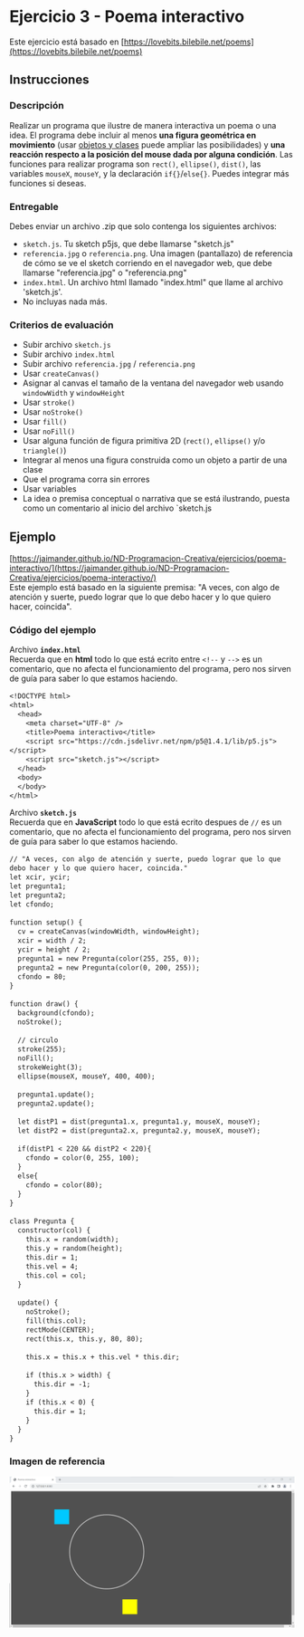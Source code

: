 # Ejercicio 3 - Poema interactivo
Este ejercicio está basado en [https://lovebits.bilebile.net/poems](https://lovebits.bilebile.net/poems)

## Instrucciones

### Descripción
Realizar un programa que ilustre de manera interactiva un poema o una idea. El programa debe incluir al menos **una figura geométrica en movimiento** (usar [objetos y clases](https://es.wikipedia.org/wiki/Programaci%C3%B3n_orientada_a_objetos) puede ampliar las posibilidades) y **una reacción respecto a la posición del mouse dada por alguna condición**. Las funciones para realizar programa son `rect()`, `ellipse()`, `dist()`, las variables `mouseX`, `mouseY`, y la declaración `if{}`/`else{}`.
Puedes integrar más funciones si deseas.

### Entregable
Debes enviar un archivo .zip que solo contenga los siguientes archivos:
- `sketch.js`. Tu sketch p5js, que debe llamarse "sketch.js" 
- `referencia.jpg` o `referencia.png`. Una imagen (pantallazo) de referencia de cómo se ve el sketch corriendo en el navegador web, que debe llamarse "referencia.jpg" o "referencia.png"
- `index.html`. Un archivo html llamado "index.html" que llame al archivo 'sketch.js'. 
- No incluyas nada más.

### Criterios de evaluación
- Subir archivo `sketch.js`
- Subir archivo `index.html`
- Subir archivo `referencia.jpg` / `referencia.png`
- Usar `createCanvas()`
- Asignar al canvas el tamaño de la ventana del navegador web usando `windowWidth` y `windowHeight`
- Usar `stroke()`
- Usar `noStroke()`
- Usar `fill()`
- Usar `noFill()`
- Usar alguna función de figura primitiva 2D (`rect()`, `ellipse()` y/o `triangle()`)
- Integrar al menos una figura construida como un objeto a partir de una clase
- Que el programa corra sin errores
- Usar variables
- La idea o premisa conceptual o narrativa que se está ilustrando, puesta como un comentario al inicio del archivo `sketch.js 

## Ejemplo
[https://jaimander.github.io/ND-Programacion-Creativa/ejercicios/poema-interactivo/](https://jaimander.github.io/ND-Programacion-Creativa/ejercicios/poema-interactivo/) <br/>
Este ejemplo está basado en la siguiente premisa: "A veces, con algo de atención y suerte, puedo lograr que lo que debo hacer y lo que quiero hacer, coincida".

### Código del ejemplo
Archivo **`index.html`** </br>
Recuerda que en **html** todo lo que está ecrito entre `<!--` y `-->` es un comentario, que no afecta el funcionamiento del programa, pero nos sirven de guía para saber lo que estamos haciendo. 
```
<!DOCTYPE html>
<html>
  <head>
    <meta charset="UTF-8" />
    <title>Poema interactivo</title>
    <script src="https://cdn.jsdelivr.net/npm/p5@1.4.1/lib/p5.js"></script>
    <script src="sketch.js"></script>
  </head>
  <body>
  </body>
</html>
```

Archivo **`sketch.js`** </br>
Recuerda que en **JavaScript** todo lo que está ecrito despues de `//` es un comentario, que no afecta el funcionamiento del programa, pero nos sirven de guía para saber lo que estamos haciendo. 

```
// "A veces, con algo de atención y suerte, puedo lograr que lo que debo hacer y lo que quiero hacer, coincida."
let xcir, ycir;
let pregunta1;
let pregunta2;
let cfondo;

function setup() {
  cv = createCanvas(windowWidth, windowHeight);
  xcir = width / 2;
  ycir = height / 2;
  pregunta1 = new Pregunta(color(255, 255, 0));
  pregunta2 = new Pregunta(color(0, 200, 255));
  cfondo = 80;
}

function draw() {
  background(cfondo);
  noStroke();

  // circulo
  stroke(255);
  noFill();
  strokeWeight(3);
  ellipse(mouseX, mouseY, 400, 400);

  pregunta1.update();
  pregunta2.update();

  let distP1 = dist(pregunta1.x, pregunta1.y, mouseX, mouseY);
  let distP2 = dist(pregunta2.x, pregunta2.y, mouseX, mouseY);

  if(distP1 < 220 && distP2 < 220){
    cfondo = color(0, 255, 100);
  }
  else{
    cfondo = color(80);
  }
}

class Pregunta {
  constructor(col) {
    this.x = random(width);
    this.y = random(height);
    this.dir = 1;
    this.vel = 4;
    this.col = col;
  }

  update() {
    noStroke();
    fill(this.col);
    rectMode(CENTER);
    rect(this.x, this.y, 80, 80);

    this.x = this.x + this.vel * this.dir;

    if (this.x > width) {
      this.dir = -1;
    }
    if (this.x < 0) {
      this.dir = 1;
    }
  }
}
```
### Imagen de referencia
![](https://github.com/jaimander/ND-Programacion-Creativa/blob/main/ejercicios/poema-interactivo/referencia.png) 





